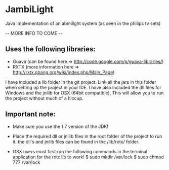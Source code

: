 JambiLight
==========

Java implementation of an abmilight system (as seen in the philips tv sets)

-- MORE INFO TO COME --


Uses the following libraries:
---------------------------------
- Guava (can be found here => http://code.google.com/p/guava-libraries/)
- RXTX (more information here => http://rxtx.qbang.org/wiki/index.php/Main_Page)

I have included a lib folder in the git project. Link all the jars in this folder when setting up the project in your IDE.
I have also included the dll files for Windows and the jnilib for OSX (64bit compatible), This will allow you to run the project without much of a hiccup.


Important note:
---------------------------------
- Make sure you use the 1.7 version of the JDK!

- Place the required dll or jnilib files in the root folder of the project to run it.
the dll's and jnilib files can be found in the /lib/rxtx/ folder.

- OSX users must first run the following commands in the terminal application for the rxtx lib to work!
$ sudo mkdir /var/lock
$ sudo chmod 777 /var/lock
